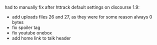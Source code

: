 had to manually fix after httrack default settings on discourse 1.9:
- add uploads files 26 and 27, as they were for some reason always 0 bytes
- fix spoiler tag
- fix youtube onebox
- add home link to talk header

